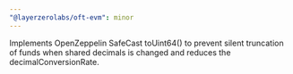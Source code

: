 ```yaml
---
"@layerzerolabs/oft-evm": minor
---
```


Implements OpenZeppelin SafeCast toUint64() to prevent silent truncation of funds when shared decimals is changed and reduces the decimalConversionRate.
